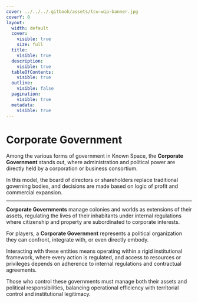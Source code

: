 ```yaml
---
cover: ../../../.gitbook/assets/tcw-wip-banner.jpg
coverY: 0
layout:
  width: default
  cover:
    visible: true
    size: full
  title:
    visible: true
  description:
    visible: true
  tableOfContents:
    visible: true
  outline:
    visible: false
  pagination:
    visible: true
  metadata:
    visible: true
---
```


# Corporate Government

Among the various forms of government in Known Space, the **Corporate Government** stands out, where administration and political power are directly held by a corporation or business consortium.

In this model, the board of directors or shareholders replace traditional governing bodies, and decisions are made based on logic of profit and commercial expansion.

***

**Corporate Governments** manage colonies and worlds as extensions of their assets, regulating the lives of their inhabitants under internal regulations where citizenship and property are subordinated to corporate interests.

For players, a **Corporate Government** represents a political organization they can confront, integrate with, or even directly embody.

Interacting with these entities means operating within a rigid institutional framework, where every action is regulated, and access to resources or privileges depends on adherence to internal regulations and contractual agreements.

Those who control these governments must manage both their assets and political responsibilities, balancing operational efficiency with territorial control and institutional legitimacy.

